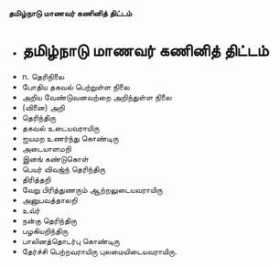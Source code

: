**தமிழ்நாடு மாணவர் கணினித் திட்டம்**
- # தமிழ்நாடு மாணவர் கணினித் திட்டம்
- n. தெரிநிலை
- போதிய தகவல் பெற்றுள்ள நிலை
- அறிய வேண்டுவனவற்றை அறிந்துள்ள நிலை
- (வினை) அறி
- தெரிந்திரு
-  தகவல் உடையவராயிரு
- ஐயமற உணர்ந்து கொண்டிரு
- அடையாளமறி
- இனங் கண்டுகொள்
- பெயர் விவஜ்ந் தெரிந்திரு
- திரித்தறி
- வேறு பிரித்துணரும் ஆற்றலுடையவராயிரு
- அனுபவத்தாலறி
- உவ்ர்
- நன்கு தெரிந்திரு
- பழகியறிந்திரு
- பாலினத்தொடர்பு கொண்டிரு
- தேர்ச்சி பெற்றவராயிரு புலமையிடையவராயிரு.

